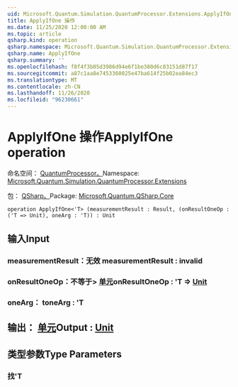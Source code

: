 ```yaml
---
uid: Microsoft.Quantum.Simulation.QuantumProcessor.Extensions.ApplyIfOne
title: ApplyIfOne 操作
ms.date: 11/25/2020 12:00:00 AM
ms.topic: article
qsharp.kind: operation
qsharp.namespace: Microsoft.Quantum.Simulation.QuantumProcessor.Extensions
qsharp.name: ApplyIfOne
qsharp.summary: ''
ms.openlocfilehash: f8f4f3b05d3986d94e6f1be380d6c83151d87f17
ms.sourcegitcommit: a87c1aa8e7453360025e47ba614f25b02ea84ec3
ms.translationtype: MT
ms.contentlocale: zh-CN
ms.lasthandoff: 11/26/2020
ms.locfileid: "96230661"
---
```

# <a name="applyifone-operation"></a><span data-ttu-id="a5901-102">ApplyIfOne 操作</span><span class="sxs-lookup"><span data-stu-id="a5901-102">ApplyIfOne operation</span></span>

<span data-ttu-id="a5901-103">命名空间： [QuantumProcessor。](xref:Microsoft.Quantum.Simulation.QuantumProcessor.Extensions)</span><span class="sxs-lookup"><span data-stu-id="a5901-103">Namespace: [Microsoft.Quantum.Simulation.QuantumProcessor.Extensions](xref:Microsoft.Quantum.Simulation.QuantumProcessor.Extensions)</span></span>

<span data-ttu-id="a5901-104">包： [QSharp。](https://nuget.org/packages/Microsoft.Quantum.QSharp.Core)</span><span class="sxs-lookup"><span data-stu-id="a5901-104">Package: [Microsoft.Quantum.QSharp.Core](https://nuget.org/packages/Microsoft.Quantum.QSharp.Core)</span></span>




```qsharp
operation ApplyIfOne<'T> (measurementResult : Result, (onResultOneOp : ('T => Unit), oneArg : 'T)) : Unit
```


## <a name="input"></a><span data-ttu-id="a5901-105">输入</span><span class="sxs-lookup"><span data-stu-id="a5901-105">Input</span></span>

### <a name="measurementresult--__invalidresult__"></a><span data-ttu-id="a5901-106">measurementResult：__无效 <Result>__</span><span class="sxs-lookup"><span data-stu-id="a5901-106">measurementResult : __invalid<Result>__</span></span>




### <a name="onresultoneop--t--unit"></a><span data-ttu-id="a5901-107">onResultOneOp：不等于> [单元](xref:microsoft.quantum.lang-ref.unit)</span><span class="sxs-lookup"><span data-stu-id="a5901-107">onResultOneOp : 'T => [Unit](xref:microsoft.quantum.lang-ref.unit)</span></span> 




### <a name="onearg--t"></a><span data-ttu-id="a5901-108">oneArg： t</span><span class="sxs-lookup"><span data-stu-id="a5901-108">oneArg : 'T</span></span>





## <a name="output--unit"></a><span data-ttu-id="a5901-109">输出： [单元](xref:microsoft.quantum.lang-ref.unit)</span><span class="sxs-lookup"><span data-stu-id="a5901-109">Output : [Unit](xref:microsoft.quantum.lang-ref.unit)</span></span>



## <a name="type-parameters"></a><span data-ttu-id="a5901-110">类型参数</span><span class="sxs-lookup"><span data-stu-id="a5901-110">Type Parameters</span></span>

### <a name="t"></a><span data-ttu-id="a5901-111">找</span><span class="sxs-lookup"><span data-stu-id="a5901-111">'T</span></span>

